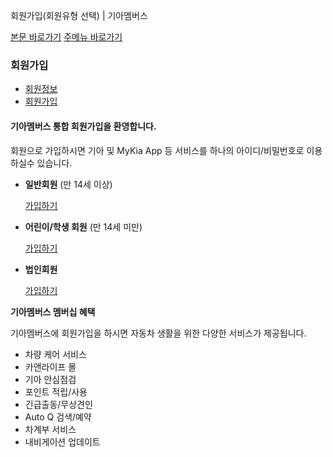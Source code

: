 회원가입(회원유형 선택) | 기아멤버스










 



[본문 바로가기](#content)
[주메뉴 바로가기](#gnb)

### 회원가입

* [회원정보](https://members.kia.com/kr/view/qlgi/login/qlgi_login.do)
* [회원가입](https://members.kia.com/kr/view/qmbr/mbr_ent/qmbr_mbr_ent_intro.do)



#### 기아멤버스 통합 회원가입을 환영합니다.

회원으로 가입하시면 기아 및 MyKia App 등 서비스를 하나의 아이디/비밀번호로 이용하실수 있습니다.

* **일반회원**
  (만 14세 이상)

  [가입하기](javascript:goSignup('normal');)
* **어린이/학생 회원**
  (만 14세 미만)

  [가입하기](javascript:goSignup('child');)
* **법인회원**

  [가입하기](javascript:goJoin('Corp');)

**기아멤버스 멤버십 혜택**

기아멤버스에 회원가입을 하시면 자동차 생활을 위한 다양한 서비스가 제공됩니다.

* 차량 케어 서비스
* 카앤라이프 몰
* 기아 안심점검
* 포인트 적립/사용
* 긴급출동/무상견인
* Auto Q 검색/예약
* 차계부 서비스
* 내비게이션 업데이트